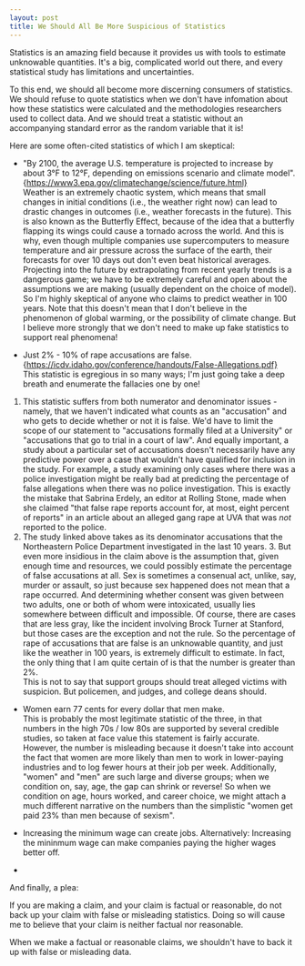 ```yaml
---
layout: post
title: We Should All Be More Suspicious of Statistics
---
```


Statistics is an amazing field because it provides us with tools to estimate unknowable quantities. It's a big, complicated world out there, and every statistical study has limitations and uncertainties.

To this end, we should all become more discerning consumers of statistics.  We should refuse to quote statistics when we don't have 
infomation about how these statistics were calculated and the methodologies researchers used to collect data.  And we should treat a statistic without an accompanying standard error as the random variable that it is!

Here are some often-cited statistics of which I am skeptical:

* "By 2100, the average U.S. temperature is projected to increase by about 3°F to 12°F, depending on emissions scenario and climate model". {https://www3.epa.gov/climatechange/science/future.html}  
Weather is an extremely chaotic system, which means that small changes in initial conditions (i.e., the weather right now) can lead to drastic changes in outcomes (i.e., weather forecasts in the future).  This is also known as the Butterfly Effect, because of the idea that a butterfly flapping its wings could cause a tornado across the world.  And this is why, even though multiple companies use supercomputers to measure temperature and air pressure across the surface of the earth, their forecasts for over 10 days out don't even beat historical averages.  Projecting into the future by extrapolating from recent yearly trends is a dangerous game; we have to be extremely careful and open about the assumptions we are making (usually dependent on the choice of model). So I'm highly skeptical of anyone who claims to predict weather in 100 years.  Note that this doesn't mean that I don't believe in the phenomenon of global warming, or the possibility of climate change.  But I believe more strongly that we don't need to make up fake statistics to support real phenomena!  

* Just 2% - 10% of rape accusations are false. {https://icdv.idaho.gov/conference/handouts/False-Allegations.pdf}  
This statistic is egregious in so many ways; I'm just going take a deep breath and enumerate the fallacies one by one!

1. This statistic suffers from both numerator and denominator issues - namely, that we haven't indicated what counts as an "accusation" and who gets to decide whether or not it is false.  We'd have to limit the scope of our statement to "accusations formally filed at a University" or "accusations that go to trial in a court of law". And equally important, a study about a particular set of accusations doesn't necessarily have any predictive power over a case that wouldn't have qualified for inclusion in the study.  For example, a study examining only cases where there was a police investigation might be really bad at predicting the percentage of false allegations when there was no police investigation.  This is exactly the mistake that Sabrina Erdely, an editor at Rolling Stone, made when she claimed "that false rape reports account for, at most, eight percent of reports" in an article about an alleged gang rape at UVA that was *not* reported to the police.  
2. The study linked above takes as its denominator accusations that the Northeastern Police Department investigated in the last 10 years.   3. But even more insidious in the claim above is the assumption that, given enough time and resources, we could possibly estimate the percentage of false accusations at all.  Sex is sometimes a consenual act, unlike, say, murder or assault, so just because sex happened does not mean that a rape occurred. And determining whether consent was given between two adults, one or both of whom were intoxicated, usually lies somewhere between difficult and impossible.  Of course, there are cases that are less gray, like the incident involving Brock Turner at Stanford, but those cases are the exception and not the rule.  So the percentage of rape of accusations that are false is an unknowable quantity, and just like the weather in 100 years, is extremely difficult to estimate. In fact, the only thing that I am quite certain of is that the number is greater than 2%.  
This is not to say that support groups should treat alleged victims with suspicion.  But policemen, and judges, and college deans should.  

* Women earn 77 cents for every dollar that men make.  
This is probably the most legitimate statistic of the three, in that numbers in the high 70s / low 80s are supported by several credible studies, so taken at face value this statement is fairly accurate. However, the number is misleading because it doesn't take into account the fact that women are more likely than men to work in lower-paying industries and to log fewer hours at their job per week.  Additionally, "women" and "men" are such large and diverse groups; when we condition on, say, age, the gap can shrink or reverse!  So when we condition on age, hours worked, and career choice, we might attach a much different narrative on the numbers than the simplistic "women get paid 23% than men because of sexism".  

* Increasing the minimum wage can create jobs. Alternatively: Increasing the mininmum wage can make companies paying the higher wages better off.  
* 

And finally, a plea:

If you are making a claim, and your claim is factual or reasonable, do not back up your claim with false or misleading statistics.  Doing so will cause me to believe that your claim is neither factual nor reasonable.  

When we make a factual or reasonable claims, we shouldn't have to back it up with false or misleading data.  
